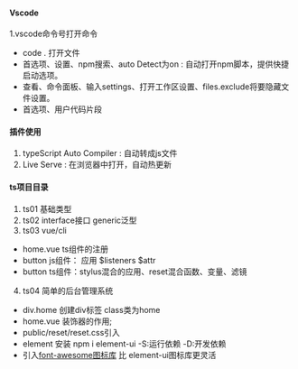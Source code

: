 #### Vscode
1.vscode命令号打开命令
- code .  打开文件
- 首选项、设置、npm搜索、auto Detect为on : 自动打开npm脚本，提供快捷启动选项。
- 查看、命令面板、输入settings、打开工作区设置、files.exclude将要隐藏文件设置。
- 首选项、用户代码片段
#### 插件使用
1. typeScript Auto Compiler : 自动转成js文件
2. Live Serve : 在浏览器中打开，自动热更新
#### ts项目目录
1. ts01 基础类型
2. ts02 interface接口  generic泛型
3. ts03 vue/cli
  - home.vue ts组件的注册
  - button js组件： 应用 $listeners $attr
  - button ts组件：stylus混合的应用、reset混合函数、变量、滤镜
4. ts04 简单的后台管理系统
  - div.home 创建div标签 class类为home
  - home.vue 装饰器的作用;
  - public/reset/reset.css引入
  - element 安装  npm i element-ui -S:运行依赖  -D:开发依赖
  - 引入[font-awesome图标库](http://www.fontawesome.com.cn/) 比 element-ui图标库更灵活 

